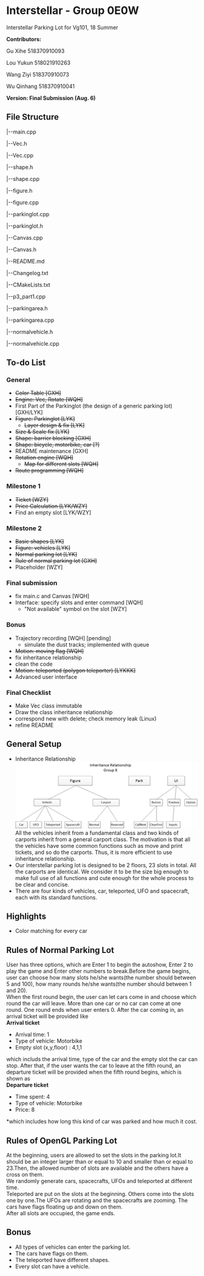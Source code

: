 # Interstellar - Group 0E0W
Interstellar Parking Lot for Vg101, 18 Summer

**Contributors:**

Gu Xihe    518370910093
  
Lou Yukun  518021910263
  
Wang Ziyi  518370910073
  
Wu Qinhang 518370910041

**Version: Final Submission (Aug. 6)**

## File Structure
|--main.cpp

|--Vec.h

|--Vec.cpp

|--shape.h

|--shape.cpp

|--figure.h

|--figure.cpp

|--parkinglot.cpp

|--parkinglot.h

|--Canvas.cpp

|--Canvas.h

|--README.md

|--Changelog.txt
  
|--CMakeLists.txt

|--p3_part1.cpp

|--parkingarea.h

|--parkingarea.cpp

|--normalvehicle.h

|--normalvehicle.cpp


## To-do List
### General
- ~~Color Table    [GXH]~~
- ~~Engine: Vec, Rotate    [WQH]~~
- First Part of the Parkinglot (the design of a generic parking lot)    [GXH/LYK]
- ~~Figure: Parkinglot    [LYK]~~
  - ~~Layer design & fix    [LYK]~~
- ~~Size & Scale fix    [LYK]~~
- ~~Shape: barrier blocking    [GXH]~~
- ~~Shape: bicycle, motorbike, car    [?]~~
- README maintenance    [GXH]
- ~~Rotation engine    [WQH]~~
  - ~~Map for different slots    [WQH]~~
- ~~Route programming    [WQH]~~
### Milestone 1
- ~~Ticket    [WZY]~~
- ~~Price Calculation    [LYK/WZY]~~
- Find an empty slot    [LYK/WZY]
### Milestone 2
- ~~Basic shapes    [LYK]~~
- ~~Figure: vehicles    [LYK]~~
- ~~Normal parking lot  [LYK]~~
- ~~Rule of normal parking lot  [GXH]~~
- Placeholder  [WZY]
### Final submission
- fix main.c and Canvas    [WQH]
- Interface: specify slots and enter command    [WQH]
  - "Not available" symbol on the slot    [WZY]
### Bonus
- Trajectory recording    [WQH] [pending]
  - simulate the dust tracks; implemented with queue
- ~~Motion: moving flag    [WQH]~~
- fix inheritance relationship
- clean the code
- ~~Motion: teleported (polygon teleporter)    [LYKKK]~~
- Advanced user interface
  
### Final Checklist
- Make Vec class immutable
- Draw the class inheritance relationship
- correspond new with delete; check memory leak (Linux)
- refine README

## General Setup
- Inheritance Relationship
![Inheritance Relationship:](https://github.com/MatrixPecker/Interstellar-18Summer/blob/master/IR.jpg)
All the vehicles inherit from a fundamental class and two kinds of carports inherit from a general carport class.
The motivation is that all the vehicles have some common functions such as move and print tickets, and so do the carports. Thus, it is more efficient to use inheritance relationship.
- Our interstellar parking lot is designed to be 2 floors, 23 slots in total. All the carports are identical. We consider it to be the size big enough to make full use of all functions and cute enough for the whole process to be clear and concise.
- There are four kinds of vehicles, car, teleported, UFO and spacecraft, each with its standard functions.


## Highlights
- Color matching for every car

## Rules of Normal Parking Lot
User has three options, which are Enter 1 to begin the autoshow, Enter 2 to play the game and Enter other numbers to break.Before the game begins, user can choose how many slots he/she wants(the number should between 5 and 100), how many rounds he/she wants(the number should between 1 and 20).  
When the first round begin, the user can let cars come in and choose which round the car will leave. More than one car or no car can come at one round. One round ends when user enters 0. After the car coming in, an arrival ticket will be provided like   
             **Arrival ticket**
* Arrival time: 1
* Type of vehicle: Motorbike
* Empty slot (x,y,floor) : 4,1,1

which includs the arrival time, type of the car and the empty slot the car can stop.
After that, if the user wants the car to leave at the fifth round, an departure ticket will be provided when the fifth round begins, which is shown as   
           **Departure ticket**
* Time spent: 4
* Type of vehicle: Motorbike
* Price: 8

*which includes how long this kind of car was parked and how much it cost.

## Rules of OpenGL Parking Lot
At the beginning, users are allowed to set the slots in the parking lot.It should be an integer larger than or equal to 10 and smaller than or equal to 23.Then, the allowed number of slots are available and the others have a cross on them.  
We randomly generate cars, spacecrafts, UFOs and teleported at different time.  
Teleported are put on the slots at the beginning. Others come into the slots one by one.The UFOs are rotating and the spacecrafts are zooming. The cars have flags floating up and down on them.   
After all slots are occupied, the game ends.

## Bonus
- All types of vehicles can enter the parking lot.
- The cars have flags on them.
- The teleported have different shapes.
- Every slot can have a vehicle.
